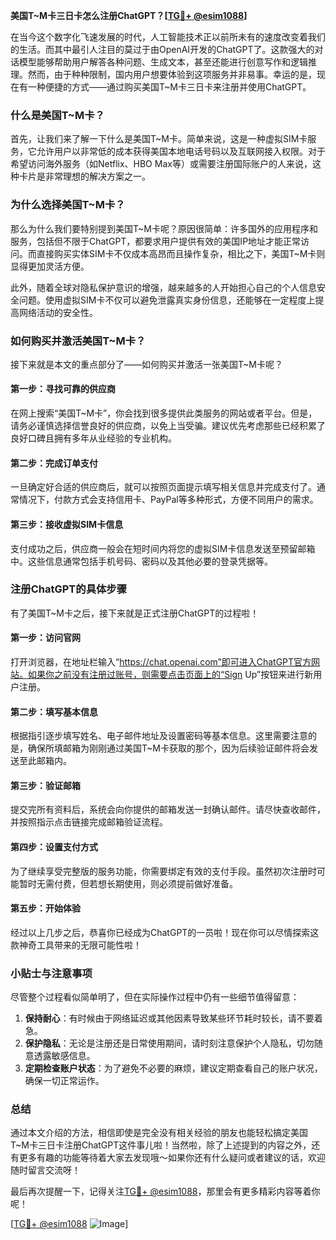**美国T~M卡三日卡怎么注册ChatGPT？[[TG💪+ @esim1088](https://t.me/s/esim1088)]**

在当今这个数字化飞速发展的时代，人工智能技术正以前所未有的速度改变着我们的生活。而其中最引人注目的莫过于由OpenAI开发的ChatGPT了。这款强大的对话模型能够帮助用户解答各种问题、生成文本，甚至还能进行创意写作和逻辑推理。然而，由于种种限制，国内用户想要体验到这项服务并非易事。幸运的是，现在有一种便捷的方式——通过购买美国T~M卡三日卡来注册并使用ChatGPT。

### 什么是美国T~M卡？

首先，让我们来了解一下什么是美国T~M卡。简单来说，这是一种虚拟SIM卡服务，它允许用户以非常低的成本获得美国本地电话号码以及互联网接入权限。对于希望访问海外服务（如Netflix、HBO Max等）或需要注册国际账户的人来说，这种卡片是非常理想的解决方案之一。

### 为什么选择美国T~M卡？

那么为什么我们要特别提到美国T~M卡呢？原因很简单：许多国外的应用程序和服务，包括但不限于ChatGPT，都要求用户提供有效的美国IP地址才能正常访问。而直接购买实体SIM卡不仅成本高昂而且操作复杂，相比之下，美国T~M卡则显得更加灵活方便。

此外，随着全球对隐私保护意识的增强，越来越多的人开始担心自己的个人信息安全问题。使用虚拟SIM卡不仅可以避免泄露真实身份信息，还能够在一定程度上提高网络活动的安全性。

### 如何购买并激活美国T~M卡？

接下来就是本文的重点部分了——如何购买并激活一张美国T~M卡呢？

#### 第一步：寻找可靠的供应商
在网上搜索“美国T~M卡”，你会找到很多提供此类服务的网站或者平台。但是，请务必谨慎选择信誉良好的供应商，以免上当受骗。建议优先考虑那些已经积累了良好口碑且拥有多年从业经验的专业机构。

#### 第二步：完成订单支付
一旦确定好合适的供应商后，就可以按照页面提示填写相关信息并完成支付了。通常情况下，付款方式会支持信用卡、PayPal等多种形式，方便不同用户的需求。

#### 第三步：接收虚拟SIM卡信息
支付成功之后，供应商一般会在短时间内将您的虚拟SIM卡信息发送至预留邮箱中。这些信息通常包括手机号码、密码以及其他必要的登录凭据等。

### 注册ChatGPT的具体步骤

有了美国T~M卡之后，接下来就是正式注册ChatGPT的过程啦！

#### 第一步：访问官网
打开浏览器，在地址栏输入“https://chat.openai.com”即可进入ChatGPT官方网站。如果你之前没有注册过账号，则需要点击页面上的“Sign Up”按钮来进行新用户注册。

#### 第二步：填写基本信息
根据指引逐步填写姓名、电子邮件地址及设置密码等基本信息。这里需要注意的是，确保所填邮箱为刚刚通过美国T~M卡获取的那个，因为后续验证邮件将会发送至此邮箱内。

#### 第三步：验证邮箱
提交完所有资料后，系统会向你提供的邮箱发送一封确认邮件。请尽快查收邮件，并按照指示点击链接完成邮箱验证流程。

#### 第四步：设置支付方式
为了继续享受完整版的服务功能，你需要绑定有效的支付手段。虽然初次注册时可能暂时无需付费，但若想长期使用，则必须提前做好准备。

#### 第五步：开始体验
经过以上几步之后，恭喜你已经成为ChatGPT的一员啦！现在你可以尽情探索这款神奇工具带来的无限可能性啦！

### 小贴士与注意事项

尽管整个过程看似简单明了，但在实际操作过程中仍有一些细节值得留意：

1. **保持耐心**：有时候由于网络延迟或其他因素导致某些环节耗时较长，请不要着急。
2. **保护隐私**：无论是注册还是日常使用期间，请时刻注意保护个人隐私，切勿随意透露敏感信息。
3. **定期检查账户状态**：为了避免不必要的麻烦，建议定期查看自己的账户状况，确保一切正常运作。

### 总结

通过本文介绍的方法，相信即使是完全没有相关经验的朋友也能轻松搞定美国T~M卡三日卡注册ChatGPT这件事儿啦！当然啦，除了上述提到的内容之外，还有更多有趣的功能等待着大家去发现哦～如果你还有什么疑问或者建议的话，欢迎随时留言交流呀！

最后再次提醒一下，记得关注[TG💪+ @esim1088](https://t.me/s/esim1088)，那里会有更多精彩内容等着你呢！

[[TG💪+ @esim1088](https://t.me/s/esim1088) ![Image](https://i.postimg.cc/4NQfJmqS/Snipaste-2025-05-13-00-14-12.png)]